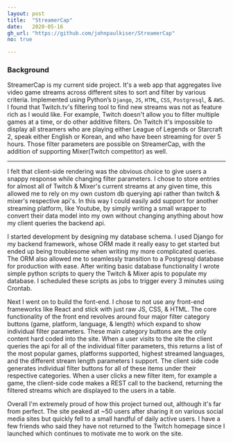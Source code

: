 ```yaml
---
layout: post
title:  "StreamerCap"
date:   2020-05-16 
gh_url: "https://github.com/johnpaulkiser/StreamerCap"
no: true

---
```


### Background
StreamerCap is my current side project. It's a web app that aggregates live video game streams across different sites to sort and filter by various criteria. Implemented using Python’s `Django`, `JS`, `HTML`, `CSS`, `Postgresql`, & `AWS`. I found that Twitch.tv's filtering tool to find new streams was not as feature rich as I would like. 
For example, Twitch doesn't allow you to filter multiple games at a time, or do other additive filters. On Twitch it's impossible to display all streamers who are playing either League of Legends or Starcraft 2, speak either English or Korean, and who have been streaming for over 5 hours. Those filter parameters are possible on StreamerCap, with the addition of supporting Mixer(Twitch competitor) as well.
 
------
I felt that client-side rendering was the obvious choice to give users a snappy response while changing filter parameters. I chose to store entries for almost all of Twitch & Mixer's current streams at any given time, this allowed me to rely on my own custom db querying api rather than twitch & mixer's respective api's. 
In this way I could easily add support for another streaming platform, like Youtube, by simply writing a small wrapper to convert their data model into my own without changing anything about how my client queries the backend api. 

I started development by designing my database schema. I used Django for my backend framework, whose ORM made it really easy to get started but ended up being troublesome when writing my more complicated queries. The ORM also allowed me to seamlessly transition to a Postgresql database for production with ease. After writing basic database functionality I wrote simple python scripts to query the Twitch & Mixer apis to populate my database. I scheduled these scripts as jobs to trigger every 3 minutes using Crontab. 

Next I went on to build the font-end. I chose to not use any front-end frameworks like React and stick with just raw JS, CSS, & HTML. The core functionality of the
front end revolves around four major filter category buttons (game, platform, language, & length) which expand to show individual filter parameters. These main category buttons are the only content hard coded into the site. When a user visits to the site the client queries the api for all of the individual filter parameters, this returns a list of the most popular games, platforms supported, highest streamed languages, and the different stream length parameters I support. The client side code generates individual filter buttons for all of these items under their respective categories. When a user clicks a new filter item, for example a game, the client-side code makes a REST call to the backend, returning the filtered streams which are displayed to the users in a table.

Overall I'm extremely proud of how this project turned out, although it's far from perfect. The site peaked at ~50 users after sharing it on various social media sites but quickly fell to a small handful of daily active users. I have a few friends who said they have not returned to the Twitch homepage since I launched which continues to motivate me to work on the site. 
